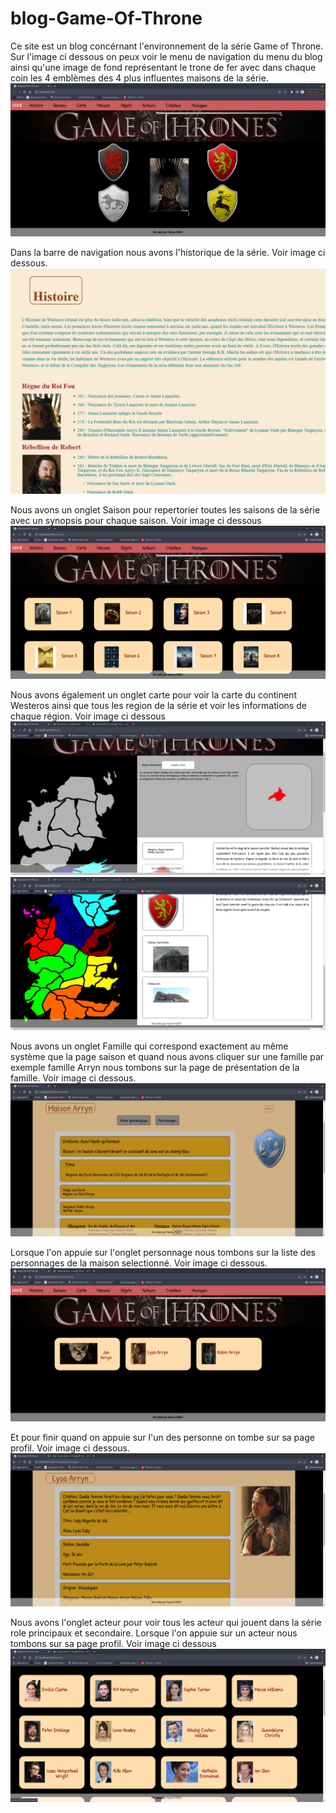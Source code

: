# blog-Game-Of-Throne

Ce site est un blog concérnant l'environnement de la série Game of Throne. Sur l'image ci dessous on peux voir le menu de navigation du menu du blog ainsi qu'une image de fond représentant le trone de fer avec dans chaque coin les 4 emblèmes des 4 plus influentes maisons de la série.
![Screenshot](homeGOT.png)

Dans la barre de navigation nous avons l'historique de la série. Voir image ci dessous.
![Screenshot](histoireGot.jpg)

Nous avons un onglet Saison pour repertorier toutes les saisons de la série avec un synopsis pour chaque saison. Voir image ci dessous
![Screenshot](Page_Saisons.png)

Nous avons également un onglet carte pour voir la carte du continent Westeros ainsi que tous les region de la série et voir les informations de chaque région. Voir image ci dessous
![Screenshot](CastralRock.png)
![Screenshot](CasterlyRock1.png)

Nous avons un onglet Famille qui correspond exactement au même système que la page saison et quand nous avons cliquer sur une famille par exemple famille Arryn nous tombons sur la page de présentation de la famille. Voir image ci dessous.
![Screenshot](maisonArryn.png)

Lorsque l'on appuie sur l'onglet personnage nous tombons sur la liste des personnages de la maison selectionné. Voir image ci dessous.
![Screenshot](persoArryn.png)

Et pour finir quand on appuie sur l'un des personne on tombe sur sa page profil. Voir image ci dessous.
![Screenshot](profilLisaArryn.png)

Nous avons l'onglet acteur pour voir tous les acteur qui jouent dans la série role principaux et secondaire. Lorsque l'on appuie sur un acteur nous tombons sur sa page profil. Voir image ci dessous
![Screenshot](pageActeurs.png)
